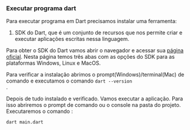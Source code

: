 <h3>Executar programa dart</h3>

<p>Para executar programa em Dart precisamos instalar uma ferramenta:</p>

<ol>
  <li>SDK do Dart, que é um conjunto de recursos que nos permite criar e executar
        aplicações escritas nessa linguagem.
  </li>
</ol>

<p>Para
obter o SDK do Dart vamos abrir o navegador e acessar sua  
<a href="https://dart.dev/get-dart" target="_blank" title="SDK Dart">página oficial</a>. Nesta página temos três abas com as opções do
SDK para as plataformas Windows, Linux e MacOS.</p>

<p>Para verificar a instalação abrimos o prompt(Windows)/terminal(Mac) de comando e executamos o comando <span class="lf-badge"><code>dart --version
</code></span>.

<p>Depois de tudo instalado e verificado. Vamos executar a aplicação. Para
isso abriremos o prompt de comando ou o console na pasta do projeto. Executaremos o comando :</p>

<code>dart main.dart
</code>





